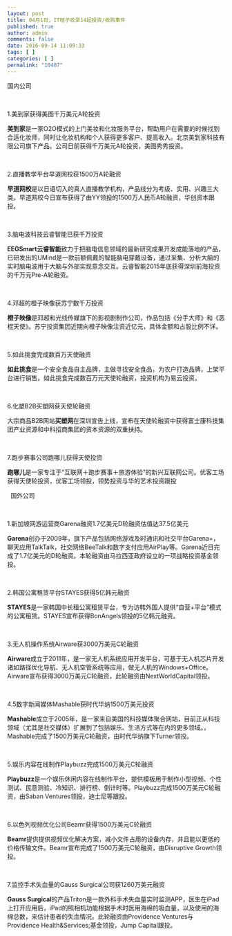 ```yaml
---
layout: post
title: 04月1日，IT桔子收录14起投资/收购事件
published: true
author: admin
comments: false
date: 2016-09-14 11:09:33
tags: [ ]
categories: [ ]
permalink: "10407"
---
```

  国内公司   &nbsp; 

&nbsp;

1.美到家获得美图千万美元A轮投资

**美到家**是一家O2O模式的上门美妆和化妆服务平台，帮助用户在需要的时候找到合适化妆师，同时让化妆机构和个人获得更多客户、提高收入。北京美到家科技有限公司旗下产品。公司日前获得千万美元A轮投资，美图秀秀投资。

&nbsp;

2.直播教学平台早道网校获1500万A轮融资

**早道网校**是以日语切入的真人直播教学机构，产品线分为考级、实用、兴趣三大类。早道网校今日宣布获得了由YY领投的1500万人民币A轮融资，华创资本跟投。

&nbsp;

3.脑电波科技云睿智能已获千万投资

**EEGSmart云睿智能**致力于把脑电信息领域的最新研究成果开发成能落地的产品，已研发出的UMind是一款前额佩戴的智能脑电穿戴设备，通过采集、分析大脑的实时脑电波用于大脑与外部实现意念交互。云睿智能2015年底获得深圳前海投资的千万元Pre-A轮融资。

&nbsp;

4.邓超的橙子映像获苏宁数千万投资

**橙子映像**是邓超和光线传媒旗下的影视剧制作公司，作品包括《分手大师》和《恶棍天使》。苏宁投资集团近期向橙子映像注资近亿元，具体金额和占股比例不详。

&nbsp;

5.如此挑食完成数百万天使融资

**如此挑食**是一个安全食品自主品牌，主做寻找安全食品，为农户打造品牌，上架平台进行销售。如此挑食完成数百万元天使轮融资，投资机构为易云投资。

&nbsp;

6.化塑B2B买塑网获天使轮融资

大宗商品B2B网站**买塑网**在深圳宣告上线，宣布在天使轮融资中获得富士康科技集团产业资源和中科招商集团的资本资源的双重扶持。

&nbsp;

7.跑步赛事公司跑哪儿获得天使投资

**跑哪儿**是一家专注于“互联网＋跑步赛事＋旅游体验”的新兴互联网公司。优客工场获得天使轮投资，优客工场领投，领势投资与华的艺术投资跟投

&nbsp;  国外公司   &nbsp; 

&nbsp;

1.新加坡网游运营商Garena融资1.7亿美元D轮融资估值达37.5亿美元

**Garena**创办于2009年，旗下产品包括网络游戏及时通讯和社交平台Garena+，聊天应用TalkTalk，社交网络BeeTalk和数字支付应用AirPlay等。Garena近日完成了1.7亿美元的D轮融资。本轮融资由马拉西亚政府设立的一项战略投资基金领投。

&nbsp;

2.韩国公寓租赁平台STAYES获得5亿韩元融资

**STAYES**是一家韩国中长租公寓租赁平台，专为访韩外国人提供“自营+平台”模式的公寓租赁。STAYES宣布获得BonAngels领投的5亿韩元融资。

&nbsp;

3.无人机操作系统Airware获3000万美元C轮融资

**Airware**成立于2011年，是一家无人机系统应用开发平台，可基于无人机芯片开发诸如路径优化导航、无人机空管系统等应用，做无人机的Windows+Office。Airware宣布获得3000万美元C轮融资，此轮融资由NextWorldCapital领投。

&nbsp;

4.5数字新闻媒体Mashable获时代华纳1500万美元投资

**Mashable**成立于2005年，是一家来自美国的科技媒体聚合网站，目前正从科技领域（尤其是社交媒体）扩展到了包括娱乐、生活方式等在内的更多领域。，Mashable完成了1500万美元C轮融资，由时代华纳旗下Turner领投。

&nbsp;

5.娱乐内容在线制作Playbuzz完成1500万美元C轮融资

**Playbuzz**是一个娱乐休闲内容在线制作平台，提供模板用于制作小型视频、个性测试、民意测验、冷知识、排行榜、倒计时等。Playbuzz完成1500万美元C轮融资，由Saban Ventures领投，迪士尼等跟投。

&nbsp;

6.以色列视频优化公司Beamr获得1500万美元C轮融资

**Beamr**提供提供视频优化解决方案，减小文件占用的设备内存，并且能以更低的价格传输文件。Beamr宣布完成了1500万美元C轮融资，由Disruptive Growth领投。

&nbsp;

7.监控手术失血量的Gauss Surgical公司获1260万美元融资

**Gauss Surgical**的产品Triton是一款外科手术失血量实时监测APP，医生在iPad上打开应用后，iPad的照相机功能根据手术时医用海绵的吸血量，以及使用的海绵总数，来估计患者的失血情况。此轮融资由Providence Ventures与Providence Health&Services;基金领投，Jump Capital跟投。 